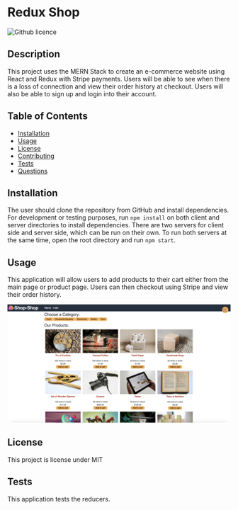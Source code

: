 # Redux Shop

![Github licence](http://img.shields.io/badge/license-MIT-blue.svg)

## Description 
This project uses the MERN Stack to create an e-commerce website using React and Redux with Stripe payments. Users will be able to see when there is a loss of connection and view their order history at checkout. Users will also be able to sign up and login into their account. 

## Table of Contents
* [Installation](#installation)
* [Usage](#usage)
* [License](#license)
* [Contributing](#contributing)
* [Tests](#tests)
* [Questions](#questions)

## Installation 
The user should clone the repository from GitHub and install dependencies. For development or testing purposes, run `npm install` on both client and server directories to install dependencies. There are two servers for client side and server side, which can be run on their own. To run both servers at the same time, open the root directory and run `npm start`.

## Usage 
This application will allow users to add products to their cart either from the main page or product page. Users can then checkout using Stripe and view their order history.<br>

<img src='client/public/images/screenshot.png'>

## License 
This project is license under MIT

## Tests
This application tests the reducers. 

